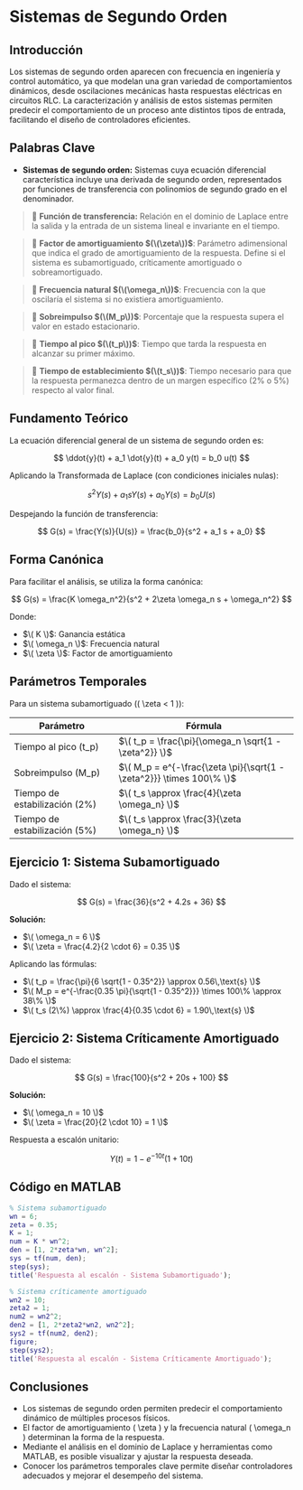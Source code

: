 # Sistemas de Segundo Orden

## Introducción

Los sistemas de segundo orden aparecen con frecuencia en ingeniería y control automático, ya que modelan una gran variedad de comportamientos dinámicos, desde oscilaciones mecánicas hasta respuestas eléctricas en circuitos RLC. La caracterización y análisis de estos sistemas permiten predecir el comportamiento de un proceso ante distintos tipos de entrada, facilitando el diseño de controladores eficientes.

## Palabras Clave
- **Sistemas de segundo orden:** Sistemas cuya ecuación diferencial característica incluye una derivada de segundo orden, representados por funciones de transferencia con polinomios de segundo grado en el denominador.
> 🔑 **Función de transferencia:** Relación en el dominio de Laplace entre la salida y la entrada de un sistema lineal e invariante en el tiempo.

> 🔑 **Factor de amortiguamiento $(\(\zeta\))$**: Parámetro adimensional que indica el grado de amortiguamiento de la respuesta. Define si el sistema es subamortiguado, críticamente amortiguado o sobreamortiguado.

> 🔑 **Frecuencia natural $(\(\omega_n\))$**: Frecuencia con la que oscilaría el sistema si no existiera amortiguamiento.

> 🔑 **Sobreimpulso $(\(M_p\))$**: Porcentaje que la respuesta supera el valor en estado estacionario.

> 🔑 **Tiempo al pico $(\(t_p\))$**: Tiempo que tarda la respuesta en alcanzar su primer máximo.

> 🔑 **Tiempo de establecimiento $(\(t_s\))$**: Tiempo necesario para que la respuesta permanezca dentro de un margen específico (2% o 5%) respecto al valor final.

## Fundamento Teórico

La ecuación diferencial general de un sistema de segundo orden es:

$$
\ddot{y}(t) + a_1 \dot{y}(t) + a_0 y(t) = b_0 u(t)
$$

Aplicando la Transformada de Laplace (con condiciones iniciales nulas):

$$
s^2 Y(s) + a_1 s Y(s) + a_0 Y(s) = b_0 U(s)
$$

Despejando la función de transferencia:

$$
G(s) = \frac{Y(s)}{U(s)} = \frac{b_0}{s^2 + a_1 s + a_0}
$$

## Forma Canónica

Para facilitar el análisis, se utiliza la forma canónica:

$$
G(s) = \frac{K \omega_n^2}{s^2 + 2\zeta \omega_n s + \omega_n^2}
$$

Donde:
- $\( K \)$: Ganancia estática
- $\( \omega_n \)$: Frecuencia natural
- $\( \zeta \)$: Factor de amortiguamiento

## Parámetros Temporales

Para un sistema subamortiguado (\( \zeta < 1 \)):

| Parámetro                         | Fórmula                                                                 |
|----------------------------------|-------------------------------------------------------------------------|
| Tiempo al pico \(t_p\)            | $\( t_p = \frac{\pi}{\omega_n \sqrt{1 - \zeta^2}} \)$                     |
| Sobreimpulso \(M_p\)              | $\( M_p = e^{-\frac{\zeta \pi}{\sqrt{1 - \zeta^2}}} \times 100\% \)$     |
| Tiempo de estabilización (2%)    | $\( t_s \approx \frac{4}{\zeta \omega_n} \)$                             |
| Tiempo de estabilización (5%)    | $\( t_s \approx \frac{3}{\zeta \omega_n} \)$                             |

## Ejercicio 1: Sistema Subamortiguado

Dado el sistema:

$$
G(s) = \frac{36}{s^2 + 4.2s + 36}
$$

**Solución:**
- $\( \omega_n = 6 \)$
- $\( \zeta = \frac{4.2}{2 \cdot 6} = 0.35 \)$

Aplicando las fórmulas:
- $\( t_p = \frac{\pi}{6 \sqrt{1 - 0.35^2}} \approx 0.56\,\text{s} \)$
- $\( M_p = e^{-\frac{0.35 \pi}{\sqrt{1 - 0.35^2}}} \times 100\% \approx 38\% \)$
- $\( t_s (2\%) \approx \frac{4}{0.35 \cdot 6} = 1.90\,\text{s} \)$

## Ejercicio 2: Sistema Críticamente Amortiguado

Dado el sistema:

$$
G(s) = \frac{100}{s^2 + 20s + 100}
$$

**Solución:**
- $\( \omega_n = 10 \)$
- $\( \zeta = \frac{20}{2 \cdot 10} = 1 \)$

Respuesta a escalón unitario:

$$
Y(t) = 1 - e^{-10t}(1 + 10t)
$$

## Código en MATLAB

```matlab
% Sistema subamortiguado
wn = 6;
zeta = 0.35;
K = 1;
num = K * wn^2;
den = [1, 2*zeta*wn, wn^2];
sys = tf(num, den);
step(sys);
title('Respuesta al escalón - Sistema Subamortiguado');

% Sistema críticamente amortiguado
wn2 = 10;
zeta2 = 1;
num2 = wn2^2;
den2 = [1, 2*zeta2*wn2, wn2^2];
sys2 = tf(num2, den2);
figure;
step(sys2);
title('Respuesta al escalón - Sistema Críticamente Amortiguado');
```

## Conclusiones

- Los sistemas de segundo orden permiten predecir el comportamiento dinámico de múltiples procesos físicos.
- El factor de amortiguamiento \( \zeta \) y la frecuencia natural \( \omega_n \) determinan la forma de la respuesta.
- Mediante el análisis en el dominio de Laplace y herramientas como MATLAB, es posible visualizar y ajustar la respuesta deseada.
- Conocer los parámetros temporales clave permite diseñar controladores adecuados y mejorar el desempeño del sistema.
